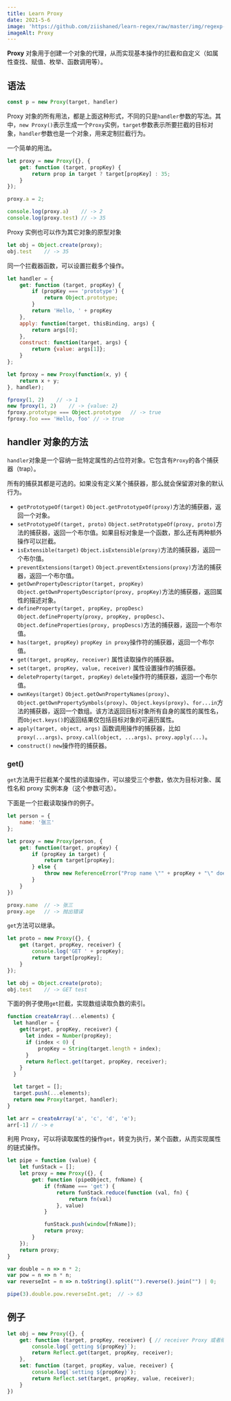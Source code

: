 ```yaml
---
title: Learn Proxy
date: 2021-5-6
image: 'https://github.com/ziishaned/learn-regex/raw/master/img/regexp-cn.png'
imageAlt: Proxy
---
```


**Proxy** 对象用于创建一个对象的代理，从而实现基本操作的拦截和自定义（如属性查找、赋值、枚举、函数调用等）。

## 语法

```js
const p = new Proxy(target, handler)
```

Proxy 对象的所有用法，都是上面这种形式，不同的只是`handler`参数的写法。其中，`new Proxy()`表示生成一个`Proxy`实例，`target`参数表示所要拦截的目标对象，`handler`参数也是一个对象，用来定制拦截行为。

一个简单的用法。

```js
let proxy = new Proxy({}, {
    get: function (target, propKey) {
        return prop in target ? target[propKey] : 35;  
    }
});

proxy.a = 2;

console.log(proxy.a)    // -> 2
console.log(proxy.test) // -> 35
```

Proxy 实例也可以作为其它对象的原型对象

```js
let obj = Object.create(proxy);
obj.test    // -> 35
```

同一个拦截器函数，可以设置拦截多个操作。

```js
let handler = {
    get: function (target, propKey) {
        if (propKey === 'prototype') {
            return Object.prototype;
        }
        return 'Hello, ' + propKey
    },
    apply: function(target, thisBinding, args) {
        return args[0];
    },
    construct: function(target, args) {
        return {value: args[1]};
    }
};

let fproxy = new Proxy(function(x, y) {
    return x + y;
}, handler);

fproxy(1, 2)    // -> 1
new fproxy(1, 2)    // -> {value: 2}
fproxy.prototype === Object.prototype   // -> true
fproxy.foo === 'Hello, foo' // -> true
```

## handler 对象的方法

`handler`对象是一个容纳一批特定属性的占位符对象。它包含有`Proxy`的各个捕获器（trap）。

所有的捕获其都是可选的。如果没有定义某个捕获器，那么就会保留源对象的默认行为。

- `getPrototypeOf(target)`    `Object.getPrototypeOf(proxy)`方法的捕获器，返回一个对象。
- `setPrototypeOf(target, proto)`    `Object.setPrototypeOf(proxy, proto)`方法的捕获器，返回一个布尔值。如果目标对象是一个函数，那么还有两种额外操作可以拦截。
- `isExtensible(target)`      `Object.isExtensible(proxy)`方法的捕获器，返回一个布尔值。
- `preventExtensions(target)` `Object.preventExtensions(proxy)`方法的捕获器，返回一个布尔值。
- `getOwnPropertyDescriptor(target, propKey)`  `Object.getOwnPropertyDescriptor(proxy, propKey)`方法的捕获器，返回属性的描述对象。
- `defineProperty(target, propKey, propDesc)`    `Object.defineProperty(proxy, propKey, propDesc)`、`Object.defineProperties(proxy, propDescs)`方法的捕获器，返回一个布尔值。
- `has(target, propKey)`               `propKey in proxy`操作符的捕获器，返回一个布尔值。
- `get(target, propKey, receiver)`               属性读取操作的捕获器。
- `set(target, propKey, value, receiver)`               属性设置操作的捕获器。
- `deleteProperty(target, propKey)`    `delete`操作符的捕获器，返回一个布尔值。
- `ownKeys(target)`           `Object.getOwnPropertyNames(proxy)`、`Object.getOwnPropertySymbols(proxy)`、`Object.keys(proxy)`、`for...in`方法的捕获器，返回一个数组。该方法返回目标对象所有自身的属性的属性名，而`Object.keys()`的返回结果仅包括目标对象的可遍历属性。
- `apply(target, object, args)`             函数调用操作的捕获器，比如`proxy(...args)`、`proxy.call(object, ...args)`、`proxy.apply(...)`。
- `construct()`         `new`操作符的捕获器。

### get()

`get`方法用于拦截某个属性的读取操作，可以接受三个参数，依次为目标对象、属性名和 proxy 实例本身（这个参数可选）。

下面是一个拦截读取操作的例子。

```js
let person = {
    name: '张三'
};

let proxy = new Proxy(person, {
    get: function(target, propKey) {
        if (propKey in target) {
            return target[propKey];
        } else {
            throw new ReferenceError("Prop name \"" + propKey + "\" does not exist.")
        }
    }
})

proxy.name  // -> 张三
proxy.age   // -> 抛出错误
```

`get`方法可以继承。

```js
let proto = new Proxy({}, {
    get (target, propKey, receiver) {
        console.log('GET ' + propKey);
        return target[propKey];
    }
});

let obj = Object.create(proto);
obj.test    // -> GET test
```

下面的例子使用`get`拦截，实现数组读取负数的索引。

```js
function createArray(...elements) {
  let handler = {
    get(target, propKey, receiver) {
      let index = Number(propKey);
      if (index < 0) {
          propKey = String(target.length + index);
      }
      return Reflect.get(target, propKey, receiver);
    }
  }

  let target = [];
  target.push(...elements);
  return new Proxy(target, handler);
}

let arr = createArray('a', 'c', 'd', 'e');
arr[-1] // -> e
```

利用 Proxy，可以将读取属性的操作`get`，转变为执行，某个函数，从而实现属性的链式操作。

```js
let pipe = function (value) {
    let funStack = [];
    let proxy = new Proxy({}, {
        get: function (pipeObject, fnName) {
            if (fnName === 'get') {
                return funStack.reduce(function (val, fn) {
                    return fn(val)
                }, value)
            }

            funStack.push(window[fnName]);
            return proxy;
        }
    });
    return proxy;
}

var double = n => n * 2;
var pow = n => n * n;
var reverseInt = n => n.toString().split("").reverse().join("") | 0;

pipe(3).double.pow.reverseInt.get;  // -> 63
```

## 例子

```js
let obj = new Proxy({}, {
    get: function (target, propKey, receiver) { // receiver Proxy 或者继承 Proxy 的对象
        console.log(`getting ${propKey}`);
        return Reflect.get(target, propKey, receiver);
    },
    set: function (target, propKey, value, receiver) {
        console.log(`setting ${propKey}`);
        return Reflect.set(target, propKey, value, receiver);
    }
})
```
